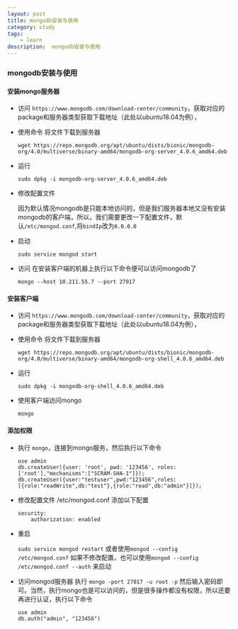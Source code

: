 ```yaml
---
layout: post
title: mongodb安装与使用
category: study
tags:
    - learn
description:  mongodb安装与使用
---
```




### mongodb安装与使用

#### 安装mongo服务器
* 访问 `https://www.mongodb.com/download-center/community`，获取对应的package和服务器类型获取下载地址（此处以ubuntu18.04为例），

* 使用命令 将文件下载到服务器

	`wget https://repo.mongodb.org/apt/ubuntu/dists/bionic/mongodb-org/4.0/multiverse/binary-amd64/mongodb-org-server_4.0.6_amd64.deb`
	
* 运行

	`sudo dpkg -i mongodb-org-server_4.0.6_amd64.deb`
	
* 修改配置文件

	因为默认情况mongodb是只能本地访问的，但是我们服务器本地又没有安装mongodb的客户端，所以，我们需要更改一下配置文件，默认`/etc/mongod.conf`,将`bindIp`改为`0.0.0.0`
	

* 启动

	`sudo service mongod start`
	

* 访问 在安装客户端的机器上执行以下命令便可以访问mongodb了

	`mongo --host 10.211.55.7 --port 27017` 
	
	
#### 安装客户端

* 访问 `https://www.mongodb.com/download-center/community`，获取对应的package和服务器类型获取下载地址（此处以ubuntu18.04为例），

* 使用命令 将文件下载到服务器

	`wget https://repo.mongodb.org/apt/ubuntu/dists/bionic/mongodb-org/4.0/multiverse/binary-amd64/mongodb-org-shell_4.0.6_amd64.deb`
	
* 运行

	`sudo dpkg -i mongodb-org-shell_4.0.6_amd64.deb`
	
* 使用客户端访问mongo

	`mongo` 

#### 添加权限

* 执行 `mongo`，连接到mongo服务，然后执行以下命令

	```
	use admin
	db.createUser({user: 'root', pwd: '123456', roles: ['root'],"mechanisms":["SCRAM-SHA-1"]});
	db.createUser({user:"testuser",pwd:"123456",roles:[{role:"readWrite",db:"test"},{role:"read",db:"admin"}]});
	```
	
* 修改配置文件 /etc/mongod.conf 添加以下配置

	```
	security:
  		authorization: enabled
	```

* 重启

	`sudo service mongod restart` 或者使用`mongod --config /etc/mongod.conf` 
	如果不修改配置，也可以使用`mongod --config /etc/mongod.conf --auth` 来启动

	
* 访问mongod服务器
	执行 `mongo -port 27017 -u root -p` 然后输入密码即可。当然，执行mongo也是可以访问的，但是很多操作都没有权限，所以还要再进行认证，执行以下命令
	```
	use admin
	db.auth("admin", "123456")
	```
	